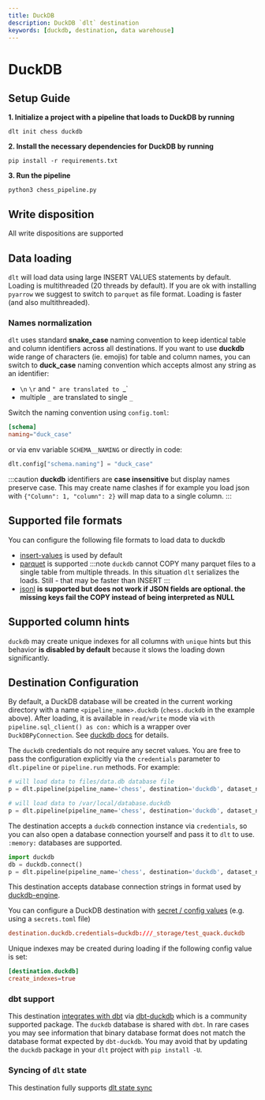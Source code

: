 ```yaml
---
title: DuckDB
description: DuckDB `dlt` destination
keywords: [duckdb, destination, data warehouse]
---
```


# DuckDB

## Setup Guide

**1. Initialize a project with a pipeline that loads to DuckDB by running**
```
dlt init chess duckdb
```

**2. Install the necessary dependencies for DuckDB by running**
```
pip install -r requirements.txt
```

**3. Run the pipeline**
```
python3 chess_pipeline.py
```

## Write disposition
All write dispositions are supported

## Data loading
`dlt` will load data using large INSERT VALUES statements by default. Loading is multithreaded (20 threads by default). If you are ok with installing `pyarrow` we suggest to switch to `parquet` as file format. Loading is faster (and also multithreaded).

### Names normalization
`dlt` uses standard **snake_case** naming convention to keep identical table and column identifiers across all destinations. If you want to use **duckdb** wide range of characters (ie. emojis) for table and column names, you can switch to **duck_case** naming convention which accepts almost any string as an identifier:
* `\n` `\r`  and `" are translated to `_`
* multiple `_` are translated to single `_`

Switch the naming convention using `config.toml`:
```toml
[schema]
naming="duck_case"
```

or via env variable `SCHEMA__NAMING` or directly in code:
```python
dlt.config["schema.naming"] = "duck_case"
```
:::caution
**duckdb** identifiers are **case insensitive** but display names preserve case. This may create name clashes if for example you load json with
`{"Column": 1, "column": 2}` will map data to a single column.
:::


## Supported file formats
You can configure the following file formats to load data to duckdb
* [insert-values](../file-formats/insert-format.md) is used by default
* [parquet](../file-formats/parquet.md) is supported
:::note
`duckdb` cannot COPY many parquet files to a single table from multiple threads. In this situation `dlt` serializes the loads. Still - that may be faster than INSERT
:::
* [jsonl](../file-formats/jsonl.md) **is supported but does not work if JSON fields are optional. the missing keys fail the COPY instead of being interpreted as NULL**

## Supported column hints
`duckdb` may create unique indexes for all columns with `unique` hints but this behavior **is disabled by default** because it slows the loading down significantly.

## Destination Configuration

By default, a DuckDB database will be created in the current working directory with a name `<pipeline_name>.duckdb` (`chess.duckdb` in the example above). After loading, it is available in `read/write` mode via `with pipeline.sql_client() as con:` which is a wrapper over `DuckDBPyConnection`. See [duckdb docs](https://duckdb.org/docs/api/python/overview#persistent-storage) for details.

The `duckdb` credentials do not require any secret values. You are free to pass the configuration explicitly via the `credentials` parameter to `dlt.pipeline` or `pipeline.run` methods. For example:
```python
# will load data to files/data.db database file
p = dlt.pipeline(pipeline_name='chess', destination='duckdb', dataset_name='chess_data', full_refresh=False, credentials="files/data.db")

# will load data to /var/local/database.duckdb
p = dlt.pipeline(pipeline_name='chess', destination='duckdb', dataset_name='chess_data', full_refresh=False, credentials="/var/local/database.duckdb")
```

The destination accepts a `duckdb` connection instance via `credentials`, so you can also open a database connection yourself and pass it to `dlt` to use. `:memory:` databases are supported.
```python
import duckdb
db = duckdb.connect()
p = dlt.pipeline(pipeline_name='chess', destination='duckdb', dataset_name='chess_data', full_refresh=False, credentials=db)
```

This destination accepts database connection strings in format used by [duckdb-engine](https://github.com/Mause/duckdb_engine#configuration).

You can configure a DuckDB destination with [secret / config values](../../general-usage/credentials.md) (e.g. using a `secrets.toml` file)
```toml
destination.duckdb.credentials=duckdb:///_storage/test_quack.duckdb
```

Unique indexes may be created during loading if the following config value is set:
```toml
[destination.duckdb]
create_indexes=true
```

### dbt support
This destination [integrates with dbt](../transformations/dbt.md) via [dbt-duckdb](https://github.com/jwills/dbt-duckdb) which is a community supported package. The `duckdb` database is shared with `dbt`. In rare cases you may see information that binary database format does not match the database format expected by `dbt-duckdb`. You may avoid that by updating the `duckdb` package in your `dlt` project with `pip install -U`.

### Syncing of `dlt` state
This destination fully supports [dlt state sync](../../general-usage/state#syncing-state-with-destination)
